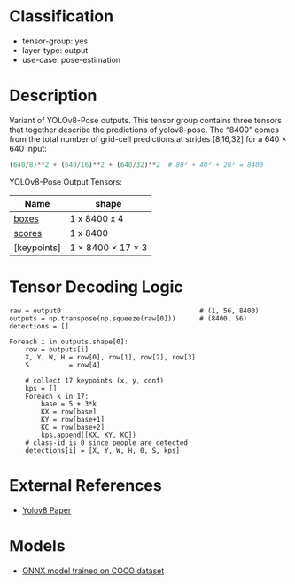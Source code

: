 # Classification
- tensor-group: yes
- layer-type: output
- use-case: pose-estimation

# Description

Variant of YOLOv8-Pose outputs. This tensor group contains three tensors that 
together describe the predictions of yolov8-pose. The “8400” comes from the total 
number of grid-cell predictions at strides [8,16,32] for a 640 × 640 input:
```python
(640/8)**2 + (640/16)**2 + (640/32)**2  # 80² + 40² + 20² = 8400
```

YOLOv8-Pose Output Tensors:

| Name          |shape               |
|---            |---                 |
| [boxes]       |1 x 8400 x 4        |
| [scores]      |1 x 8400            |
| [keypoints]   |1 × 8400 × 17 × 3   |

# Tensor Decoding Logic

```
raw = output0                                   # (1, 56, 8400)
outputs = np.transpose(np.squeeze(raw[0]))      # (8400, 56)
detections = []

Foreach i in outputs.shape[0]:
    row = outputs[i]
    X, Y, W, H = row[0], row[1], row[2], row[3]
    S          = row[4]

    # collect 17 keypoints (x, y, conf)
    kps = []
    Foreach k in 17:
        base = 5 + 3*k
        KX = row[base]
        KY = row[base+1]
        KC = row[base+2]
        kps.append([KX, KY, KC])
    # class-id is 0 since people are detected
    detections[i] = [X, Y, W, H, 0, S, kps]
```

# External References

* [Yolov8 Paper](https://arxiv.org/pdf/2305.09972)

# Models

* [ONNX model trained on COCO dataset](https://gitlab.collabora.com/gstreamer/onnx-models/-/blob/master/models/yolov8s-pose.onnx)



[boxes]: /tensors/yolo-v8-pose-out-boxes.md
[scores]: /tensors/yolo-v8-pose-out-scores.md
[key-points]: /tensors/yolo-v8-pose-out-key-points.md
